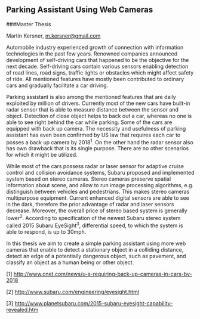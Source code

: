 ## Parking Assistant Using Web Cameras

###Master Thesis

Martin Kersner, <m.kersner@gmail.com>

Automobile industry experienced growth of connection with information technologies in the past few years.
Renowned companies announced development of self-driving cars that happened to be the objective for the next decade.
Self-driving cars contain various sensors enabling detection of road lines, road signs, traffic lights or obstacles which might affect safety of ride.
All mentioned features have mostly been contributed to ordinary cars and 
gradually facilitate a car driving.

Parking assistant is also among the mentioned features that are daily exploited by million of drivers.
Currently most of the new cars have built-in radar sensor that is able to measure distance between the sensor and object.
Detection of close object helps to back out a car, whereas no one is able to see right behind the car while parking.
Some of the cars are equipped with back up camera.
The necessity and usefulness of parking assistant has even been confirmed by US law that requires each car to posses a back up camera by 2018<sup>1</sup>.
On the other hand the radar sensor also has own drawback that is its single purpose.
There are no other scenarios for which it might be utilized.

While most of the cars possess radar or laser sensor for adaptive cruise control and collision avoidance systems, Subaru proposed and implemented system based on stereo cameras.
Stereo cameras preserve spatial information about scene, and allow to run image processing algorithms, e.g. distinguish between vehicles and pedestrians.
This makes stereo cameras multipurpose equipment.
Current enhanced digital sensors are able to see in the dark, therefore the prior advantage of radar and laser sensors decrease. 
Moreover, the overall price of stereo based system is generally lower<sup>2</sup>.
According to specification of the newest Subaru stereo system called 2015 Subaru EyeSight<sup>3</sup>, differential speed, to which the system is able to respond, is up to 30mph.

In this thesis we aim to create a simple parking assistant using more web cameras that enable to detect a stationary object in a colliding distance, detect an edge of a potentially dangerous object, such as pavement, and classify an object as a human being or other object.


[1] http://www.cnet.com/news/u-s-requiring-back-up-cameras-in-cars-by-2018    

[2] http://www.subaru.com/engineering/eyesight.html    

[3] http://www.planetsubaru.com/2015-subaru-eyesight-capability-revealed.htm
